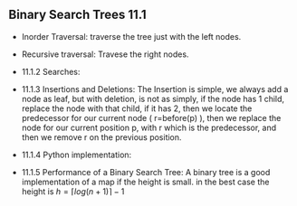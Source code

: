 ## Binary Search Trees 11.1

- Inorder Traversal: traverse the tree just with the left nodes.
- Recursive traversal: Travese the right nodes.

- 11.1.2 Searches:
- 11.1.3 Insertions and Deletions:
  The Insertion is simple, we always add a node as leaf, but with
  deletion, is not as simply, if the node has 1 child, replace the
  node with that child, if it has 2, then we locate the predecessor
  for our current node ( r=before(p) ), then we replace the node
  for our current position p, with r which is the predecessor, and
  then we remove r on the previous position.
- 11.1.4 Python implementation:
- 11.1.5 Performance of a Binary Search Tree: A binary tree is a good
  implementation of a map if the height is small.  in the best case
  the height is $h=\lceil log(n+1)\rceil-1$
